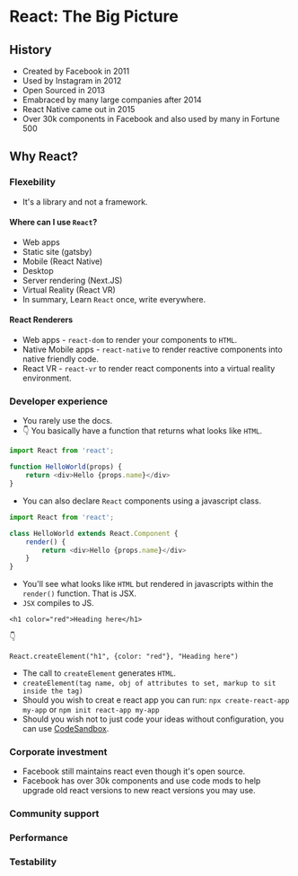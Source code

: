 # React: The Big Picture

## History

* Created by Facebook in 2011
* Used by Instagram in 2012
* Open Sourced in 2013
* Emabraced by many large companies after 2014
* React Native came out in 2015
* Over 30k components in Facebook and also used by many in Fortune 500

## Why React?

### Flexebility

* It's a library and not a framework.

#### Where can I use `React`?
* Web apps
* Static site (gatsby)
* Mobile (React Native)
* Desktop
* Server rendering (Next.JS)
* Virtual Reality (React VR)
* In summary, Learn `React` once, write everywhere.

#### React Renderers

* Web apps - `react-dom` to render your components to `HTML`.
* Native Mobile apps - `react-native` to render reactive components into native friendly code.
* React VR - `react-vr` to render react components into a virtual reality environment.


### Developer experience

* You rarely use the docs.
* :point_down: You basically have a function that returns what looks like `HTML`.

```javascript
import React from 'react';

function HelloWorld(props) {
    return <div>Hello {props.name}</div>
}
```
* You can also declare `React` components using a javascript class.

```javascript
import React from 'react';

class HelloWorld extends React.Component {
    render() {
        return <div>Hello {props.name}</div>
    }
}
```
* You'll see what looks like `HTML` but rendered in javascripts within the `render()` function. That is JSX.
* `JSX` compiles to JS.

`<h1 color="red">Heading here</h1>`

:point_down:

`React.createElement("h1", {color: "red"}, "Heading here")`
* The call to `createElement` generates `HTML`.
* `createElement(tag name, obj of attributes to set, markup to sit inside the tag)`
* Should you wish to creat e react app you can run:
`npx create-react-app my-app`
or
`npm init react-app my-app`
* Should you wish not to just code your ideas without configuration, you can use 
[CodeSandbox](https://codesandbox.io/).

### Corporate investment

* Facebook still maintains react even though it's open source. 
* Facebook has over 30k components and use code mods to help upgrade old react versions to new react versions you may use. 

### Community support
### Performance
### Testability